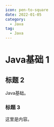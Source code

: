 ```yaml
---
icon: pen-to-square
date: 2022-01-05
category:
  - Java
tag:
  - Java
---
```


# Java基础 1

## 标题 2

Java基础。

### 标题 3

这里是内容。
